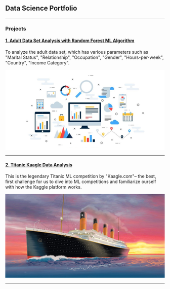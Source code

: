 ## Data Science Portfolio

---

### Projects

#### [1. Adult Data Set Analysis with Random Forest ML Algorithm](/adultdataset.md)

To analyze the adult data set, which has various parameters such as "Marital Status", "Relationship", "Occupation", "Gender", "Hours-per-week", "Country", "Income Category".

<img src="images/adt1.png?raw=true"/>

---
#### [2. Titanic Kaagle Data Analysis](/titanic-kaagle.md)

This is the legendary Titanic ML competition by "Kaagle.com"– the best, first challenge for us to dive into ML competitions and familiarize ourself with how the Kaggle platform works.

<img src="images/titanic_cover.jpeg?raw=true"/>

---

